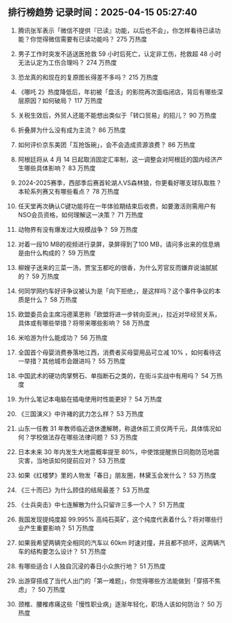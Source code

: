 
## 排行榜趋势 记录时间：2025-04-15 05:27:40
  
  1. 腾讯张军表示「微信不提供『已读』功能，以后也不会」，你怎样看待已读功能？你觉得微信需要有已读功能吗？ 275 万热度
    
  2. 男子工作时突发不适送医抢救 59 小时后死亡，认定非工伤，抢救超 48 小时无法认定为工伤合理吗？ 274 万热度
    
  3. 恐龙真的和现在的复原图长得差不多吗？ 215 万热度
    
  4. 《哪吒 2》热度降低后，年初被「盘活」的影院再次面临闭店，背后有哪些深层原因？如何破局？ 117 万热度
    
  5. 关税生效后，外贸人还能不能想出类似于「转口贸易」的招儿？ 90 万热度
    
  6. 折叠屏为什么没有成为主流？ 86 万热度
    
  7. 如何评价京东美团「互抢饭碗」，会不会造成资源浪费？ 86 万热度
    
  8. 阿根廷将从 4 月 14 日起取消固定汇率制，这一调整会对阿根廷的国内经济产生哪些具体影响？ 83 万热度
    
  9. 2024-2025赛季，西部季后赛首轮湖人VS森林狼，你更看好哪支球队取胜？本轮系列赛又有哪些看点？ 78 万热度
    
  10. 任天堂再次确认C键功能将在一年体验期结束后收费，如要激活则需用户有NSO会员资格，如何理解这一决策？ 71 万热度
    
  11. 动物界有没有爆发过大规模战争？ 59 万热度
    
  12. 对着一段10 MB的视频进行录屏，录屏得到了100 MB，请问多出来的信息熵是由什么构成的？ 59 万热度
    
  13. 柳嫂子送来的三菜一汤，贾宝玉都吃的很香，为什么芳官反而嫌弃说油腻腻的？ 59 万热度
    
  14. 何同学网约车好评争议被认为是「向下拒绝」，是这样吗？这个事件争议的本质是什么？ 58 万热度
    
  15. 欧盟委员会主席冯德莱恩称「欧盟将进一步转向亚洲」，拉近对华经贸关系，具体或有哪些举措？将带来哪些影响？ 58 万热度
    
  16. 米哈游为什么能成功？ 56 万热度
    
  17. 全国首个母婴消费券落地江西，消费者买母婴用品可立减 10% ，如何看待这一举措？其他城市会跟进吗？ 55 万热度
    
  18. 中国武术的硬功肉掌劈石、单指断石之类的，在街斗实战中有用吗？ 54 万热度
    
  19. 为什么笔记本电脑在插电使用时性能更好？ 54 万热度
    
  20. 《三国演义》中许褚的武力怎么样？ 53 万热度
    
  21. 山东一任教 31 年教师临近退休遭解聘，称退休前工资仅两千元，具体情况如何？学校做法存在哪些法律问题？ 53 万热度
    
  22. 日本未来 30 年内发生大地震概率提至 80%，中使馆提醒旅日同胞防范地震灾害，当地该如何提前应对？ 53 万热度
    
  23. 如果《红楼梦》里的人物发「春日」朋友圈，林黛玉会发什么？ 53 万热度
    
  24. 《三十而已》为什么顾佳的结局最差？ 53 万热度
    
  25. 《士兵突击》中七连解散为什么只留许三多一个人？ 51 万热度
    
  26. 我国发现提纯度超 99.995% 高纯石英矿，这个纯度代表着什么？将对哪些行业产生重要影响？ 51 万热度
    
  27. 如果我希望两辆完全相同的汽车以 60km 时速对撞，并且都不损坏，这两辆汽车的结构要怎么设计？ 51 万热度
    
  28. 有哪些适合 I 人独自沉浸的春日小众旅行地？ 51 万热度
    
  29. 出游穿搭成了当代人出门的「第一难题」，你觉得哪些方法能做到「穿搭不焦虑」？ 50 万热度
    
  30. 颈椎、腰椎疼痛这些「慢性职业病」逐渐年轻化，职场人该如何防治？ 50 万热度
    